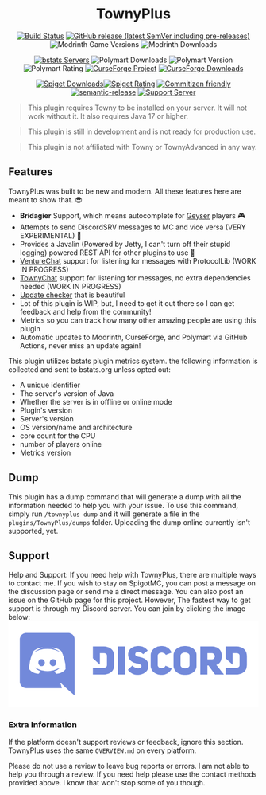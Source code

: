 
<h1 id="townyplus" align="center">TownyPlus</h1>
<p align="center"><a href="https://github.com/BrycensRanch/TownyPlus/actions/workflows/gradle.yml?query=workflow%3ABuild"><img src="https://img.shields.io/github/actions/workflow/status/BrycensRanch/TownyPlus/gradle.yml?event=push&amp;style=for-the-badge" alt="Build Status"></a>
<a href="https://github.com/BrycensRanch/TownyPlus/releases/latest"><img src="https://img.shields.io/github/v/release/BrycensRanch/TownyPlus?include_prereleases&amp;label=release&amp;style=for-the-badge" alt="GitHub release (latest SemVer including pre-releases)"></a>
<img src="https://img.shields.io/modrinth/game-versions/townyplus?style=for-the-badge" alt="Modrinth Game Versions">
<img src="https://img.shields.io/modrinth/dt/townyplus?color=GREEN&amp;label=MODRINTH%20DOWNLOADS&amp;style=for-the-badge" alt="Modrinth Downloads"></p>
<p align="center"><a href="https://bstats.org/plugin/bukkit/TownyPlus/14161"><img src="https://img.shields.io/bstats/servers/14161?style=for-the-badge" alt="bstats Servers"></a>
<img src="https://img.shields.io/polymart/downloads/2057?color=GREEN&amp;label=POLYMART%20DOWNLOADS&amp;style=for-the-badge" alt="Polymart Downloads">
<img src="https://img.shields.io/polymart/version/2057?style=for-the-badge" alt="Polymart Version">
<img src="https://img.shields.io/polymart/rating/2057?label=POLYMART%20RATINGS&amp;style=for-the-badge" alt="Polymart Rating">
<a href="https://beta.curseforge.com/minecraft/bukkit-plugins/townyoverloaded"><img src="https://cf.way2muchnoise.eu/title/832361.svg?badge_style=for_the_badge" alt="CurseForge Project"></a>
<a href="https://beta.curseforge.com/minecraft/bukkit-plugins/townyoverloaded"><img src="https://cf.way2muchnoise.eu/832361.svg?badge_style=for_the_badge" alt="CurseForge Downloads"></a></p>
<p align="center"><a href="https://www.spigotmc.org/resources/townyplus.108295/"><img src="https://img.shields.io/spiget/downloads/108295?style=for-the-badge&amp;label=Spigot+Downloads" alt="Spiget Downloads"></a><a href="https://www.spigotmc.org/resources/townyplus.108295/"><img src="https://img.shields.io/spiget/rating/108295?style=for-the-badge&amp;label=Spigot+Rating" alt="Spiget Rating"></a>
<a href="https://commitizen.github.io/cz-cli/"><img src="https://img.shields.io/badge/commitizen-friendly-brightgreen.svg?style=for-the-badge" alt="Commitizen friendly"></a>
<a href="https://github.com/semantic-release/semantic-release"><img src="https://img.shields.io/badge/%20%20%F0%9F%93%A6%F0%9F%9A%80-semantic--release-e10079.svg?style=for-the-badge" alt="semantic-release"></a>
<a href="https://discord.gg/cX89RdaF32"><img src="https://img.shields.io/discord/557529166644510731?logo=discord&amp;style=for-the-badge" alt="Support Server"></a></p>

> This plugin requires Towny to be installed on your server. It will not work without it. It also requires Java 17 or higher.

> This plugin is still in development and is not ready for production use.

> This plugin is not affiliated with Towny or TownyAdvanced in any way.

[//]: # (> View the plugin on [SpigotMC]&#40;https://github.com/Silthus/minecraft-server-template&#41;, [PolymartMC]&#40;&#41;, [Bukkit]&#40;&#41;)

## Features

TownyPlus was built to be new and modern. All these features here are meant to show that. 😎

* **Bridagier** Support, which means autocomplete for [Geyser](https://geysermc.org) players 🎮
* Attempts to send DiscordSRV messages to MC and vice versa (VERY EXPERIMENTAL) 📝
* Provides a Javalin (Powered by Jetty, I can't turn off their stupid logging) powered REST API for other plugins to use 📡
* [VentureChat](https://www.spigotmc.org/resources/venturechat.771/) support for listening for messages with
  ProtocolLib (WORK IN PROGRESS)
* [TownyChat](https://github.com/TownyAdvanced/TownyChat) support for listening for messages, no extra dependencies needed (WORK IN PROGRESS)
* [Update checker](https://github.com/JEFF-Media-GbR/Spigot-UpdateChecker) that is beautiful
* Lot of this plugin is WIP, but, I need to get it out there so I can get feedback and help from the community!
* Metrics so you can track how many other amazing people are using this plugin
* Automatic updates to Modrinth, CurseForge, and Polymart via GitHub Actions, never miss an update again!

This plugin utilizes bstats plugin metrics system. the following information is collected and sent to bstats.org unless opted out:

- A unique identifier
- The server's version of Java
- Whether the server is in offline or online mode
- Plugin's version
- Server's version
- OS version/name and architecture
- core count for the CPU
- number of players online
- Metrics version

## Dump 
This plugin has a dump command that will generate a dump with all the information needed to help you with your issue.
To use this command, simply run `/townyplus dump` and it will generate a file in the `plugins/TownyPlus/dumps` folder. Uploading the dump online currently isn't supported, yet.

## Support

Help and Support:
If you need help with TownyPlus, there are multiple ways to contact me. If you wish to stay on SpigotMC, you can post a
message on the discussion page or send me a direct message. You can also post an issue on the GitHub page for this
project. However, The fastest way to get support is through my Discord server. You can join by clicking the image below:
[![Support Server](https://raw.githubusercontent.com/BrycensRanch/TownyPlus/master/assets/discordbanner.png)](https://discord.com/invite/Yx755gU)

### Extra Information

If the platform doesn't support reviews or feedback, ignore this section. 
TownyPlus uses the same `OVERVIEW.md` on every platform.

Please do not use a review to leave bug reports or errors. I am not able to help you through a review. If you need help
please use the contact methods provided above. I know that won't stop some of you though. 
